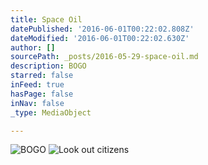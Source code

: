 ```yaml
---
title: Space Oil
datePublished: '2016-06-01T00:22:02.808Z'
dateModified: '2016-06-01T00:22:02.630Z'
author: []
sourcePath: _posts/2016-05-29-space-oil.md
description: BOGO
starred: false
inFeed: true
hasPage: false
inNav: false
_type: MediaObject

---
```

![BOGO](https://the-grid-user-content.s3-us-west-2.amazonaws.com/c0fd341f-e87f-4402-8d42-8e8975ec15d8.jpg)
![Look out citizens](https://the-grid-user-content.s3-us-west-2.amazonaws.com/4a898424-d3a1-4ebd-a73c-1482ede16138.jpg)